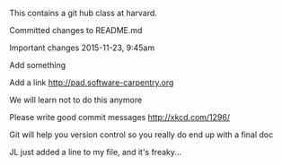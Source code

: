 This contains a git hub class at harvard.

Committed changes to README.md

Important changes 2015-11-23, 9:45am

Add something

Add a link http://pad.software-carpentry.org

We will learn not to do this anymore

Please write good commit messages http://xkcd.com/1296/

Git will help you version control so you really do end up with a final doc

JL just added a line to my file, and it's freaky...